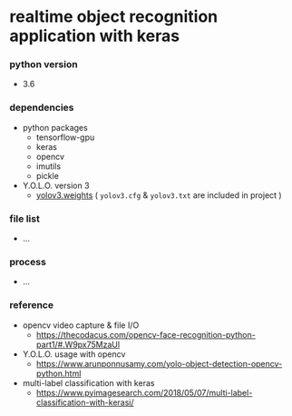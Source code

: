 # realtime object recognition application with keras

### python version
- 3.6

### dependencies
- python packages
	- tensorflow-gpu
	- keras
	- opencv
	- imutils
	- pickle
- Y.O.L.O. version 3
	- [yolov3.weights](https://pjreddie.com/media/files/yolov3.weights)
	( `yolov3.cfg` & `yolov3.txt` are included in project )

### file list
- ...

### process
- ...

### reference
- opencv video capture & file I/O
	- https://thecodacus.com/opencv-face-recognition-python-part1/#.W9px75MzaUl
- Y.O.L.O. usage with opencv
	- https://www.arunponnusamy.com/yolo-object-detection-opencv-python.html
- multi-label classification with keras
	- https://www.pyimagesearch.com/2018/05/07/multi-label-classification-with-kerasi/
